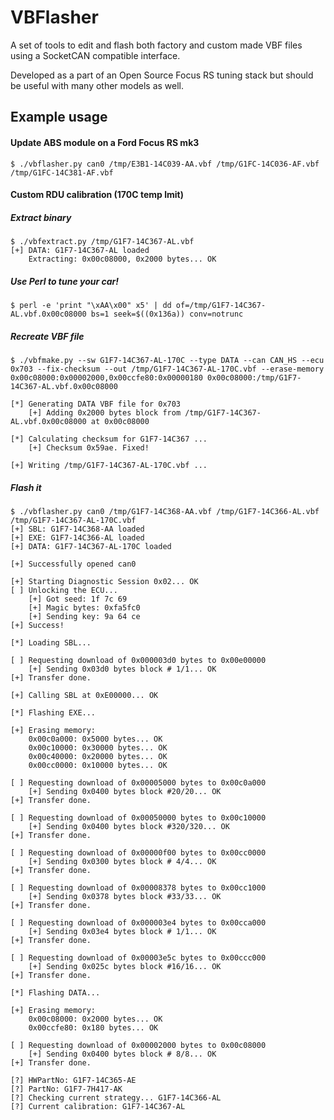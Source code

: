 # VBFlasher
A set of tools to edit and flash both factory and custom made VBF files using a SocketCAN compatible interface.

Developed as a part of an Open Source Focus RS tuning stack but should be useful with many other models as well.

## Example usage
#### Update ABS module on a Ford Focus RS mk3
```
$ ./vbflasher.py can0 /tmp/E3B1-14C039-AA.vbf /tmp/G1FC-14C036-AF.vbf /tmp/G1FC-14C381-AF.vbf
```
#### Custom RDU calibration (170C temp lmit) 

##### Extract binary
```
$ ./vbfextract.py /tmp/G1F7-14C367-AL.vbf
[+] DATA: G1F7-14C367-AL loaded
	Extracting: 0x00c08000, 0x2000 bytes... OK
```
##### Use Perl to tune your car!
```
$ perl -e 'print "\xAA\x00" x5' | dd of=/tmp/G1F7-14C367-AL.vbf.0x00c08000 bs=1 seek=$((0x136a)) conv=notrunc
```
##### Recreate VBF file
```
$ ./vbfmake.py --sw G1F7-14C367-AL-170C --type DATA --can CAN_HS --ecu 0x703 --fix-checksum --out /tmp/G1F7-14C367-AL-170C.vbf --erase-memory 0x00c08000:0x00002000,0x00ccfe80:0x00000180 0x00c08000:/tmp/G1F7-14C367-AL.vbf.0x00c08000

[*] Generating DATA VBF file for 0x703
	[+] Adding 0x2000 bytes block from /tmp/G1F7-14C367-AL.vbf.0x00c08000 at 0x00c08000

[*] Calculating checksum for G1F7-14C367 ...
	[+] Checksum 0x59ae. Fixed!

[+] Writing /tmp/G1F7-14C367-AL-170C.vbf ...
```

##### Flash it
```
$ ./vbflasher.py can0 /tmp/G1F7-14C368-AA.vbf /tmp/G1F7-14C366-AL.vbf /tmp/G1F7-14C367-AL-170C.vbf
[+] SBL: G1F7-14C368-AA loaded
[+] EXE: G1F7-14C366-AL loaded
[+] DATA: G1F7-14C367-AL-170C loaded

[+] Successfully opened can0

[+] Starting Diagnostic Session 0x02... OK
[ ] Unlocking the ECU...
	[+] Got seed: 1f 7c 69
	[+] Magic bytes: 0xfa5fc0
	[+] Sending key: 9a 64 ce
[+] Success!

[*] Loading SBL...

[ ] Requesting download of 0x000003d0 bytes to 0x00e00000
	[+] Sending 0x03d0 bytes block # 1/1... OK
[+] Transfer done.

[+] Calling SBL at 0xE00000... OK

[*] Flashing EXE...

[+] Erasing memory:
	0x00c0a000: 0x5000 bytes... OK
	0x00c10000: 0x30000 bytes... OK
	0x00c40000: 0x20000 bytes... OK
	0x00cc0000: 0x10000 bytes... OK

[ ] Requesting download of 0x00005000 bytes to 0x00c0a000
	[+] Sending 0x0400 bytes block #20/20... OK
[+] Transfer done.

[ ] Requesting download of 0x00050000 bytes to 0x00c10000
	[+] Sending 0x0400 bytes block #320/320... OK
[+] Transfer done.

[ ] Requesting download of 0x00000f00 bytes to 0x00cc0000
	[+] Sending 0x0300 bytes block # 4/4... OK
[+] Transfer done.

[ ] Requesting download of 0x00008378 bytes to 0x00cc1000
	[+] Sending 0x0378 bytes block #33/33... OK
[+] Transfer done.

[ ] Requesting download of 0x000003e4 bytes to 0x00cca000
	[+] Sending 0x03e4 bytes block # 1/1... OK
[+] Transfer done.

[ ] Requesting download of 0x00003e5c bytes to 0x00ccc000
	[+] Sending 0x025c bytes block #16/16... OK
[+] Transfer done.

[*] Flashing DATA...

[+] Erasing memory:
	0x00c08000: 0x2000 bytes... OK
	0x00ccfe80: 0x180 bytes... OK

[ ] Requesting download of 0x00002000 bytes to 0x00c08000
	[+] Sending 0x0400 bytes block # 8/8... OK
[+] Transfer done.

[?] HWPartNo: G1F7-14C365-AE
[?] PartNo: G1F7-7H417-AK
[?] Checking current strategy... G1F7-14C366-AL
[?] Current calibration: G1F7-14C367-AL
```
